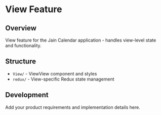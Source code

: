 # View Feature

## Overview

View feature for the Jain Calendar application - handles view-level state and functionality.

## Structure

- `View/` - ViewView component and styles
- `redux/` - View-specific Redux state management

## Development

Add your product requirements and implementation details here.
